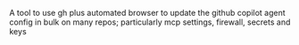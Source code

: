 A tool to use gh plus automated browser to update the github copilot agent config in bulk on many repos; particularly mcp settings, firewall, secrets and keys
